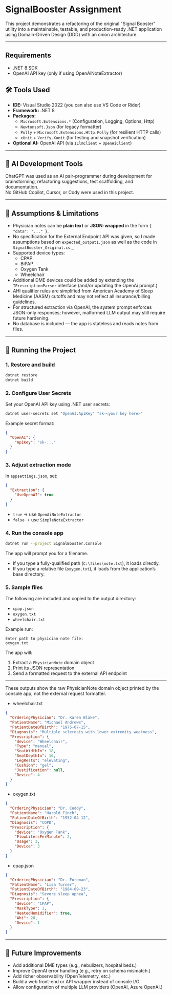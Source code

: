 ﻿# SignalBooster Assignment

This project demonstrates a refactoring of the original "Signal Booster" utility into a maintainable, testable, and production-ready .NET application using Domain-Driven Design (DDD) with an onion architecture.

---

## Requirements
- .NET 8 SDK
- OpenAI API key (only if using OpenAiNoteExtractor)

## 🛠 Tools Used

- **IDE:** Visual Studio 2022 (you can also use VS Code or Rider)
- **Framework:** .NET 8
- **Packages:**
  - `Microsoft.Extensions.*` (Configuration, Logging, Options, Http)
  - `Newtonsoft.Json` (for legacy formatter)
  - `Polly` + `Microsoft.Extensions.Http.Polly` (for resilient HTTP calls)
  - `xUnit` + `Verify.Xunit` (for testing and snapshot verification)
- **Optional AI:** OpenAI API (via `ILlmClient` + `OpenAiClient`)

---

## 🤖 AI Development Tools

ChatGPT was used as an AI pair-programmer during development for brainstorming, refactoring suggestions, test scaffolding, and documentation.  
No GitHub Copilot, Cursor, or Cody were used in this project.

---

## 📐 Assumptions & Limitations

- Physician notes can be **plain text** or **JSON-wrapped** in the form `{ "data": "..." }`.
- No specification for the External Endpoint API was given, so I made assumptions based on `expected_output1.json` as well as the code in `SignalBooster_Original.cs`._
- Supported device types:
  - CPAP
  - BiPAP
  - Oxygen Tank
  - Wheelchair
- Additional DME devices could be added by extending the `IPrescriptionParser` interface (and/or updating the OpenAi prompt.)
- AHI qualifier rules are simplified from American Academy of Sleep Medicine (AASM) cutoffs and may not reflect all insurance/billing guidelines.
- For structured extraction via OpenAI, the system prompt enforces JSON-only responses; however, malformed LLM output may still require future hardening.
- No database is included — the app is stateless and reads notes from files.

---

## 🚀 Running the Project

### 1. Restore and build

```bash
dotnet restore
dotnet build
```

### 2. Configure User Secrets

Set your OpenAI API key using .NET user secrets:

```bash
dotnet user-secrets set "OpenAI:ApiKey" "sk-<your key here>"
```

Example secret format:

```json
{
  "OpenAI": {
    "ApiKey": "sk-..."
  }
}
```

### 3. Adjust extraction mode

In `appsettings.json`, set:

```json
{
  "Extraction": {
    "UseOpenAI": true
  }
}
```

- `true` → use `OpenAiNoteExtractor`  
- `false` → use `SimpleNoteExtractor`

### 4. Run the console app

```bash
dotnet run --project SignalBooster.Console
```

The app will prompt you for a filename.

- If you type a fully-qualified path (`C:\files\note.txt`), it loads directly.
- If you type a relative file (`oxygen.txt`), it loads from the application’s base directory.

### 5. Sample files

The following are included and copied to the output directory:

- `cpap.json`
- `oxygen.txt`
- `wheelchair.txt`

Example run:

```
Enter path to physician note file:
oxygen.txt
```

The app will:

1. Extract a `PhysicianNote` domain object
2. Print its JSON representation
3. Send a formatted request to the external API endpoint

---
These outputs show the raw PhysicianNote domain object printed by the console app, not the external request formatter.

- wheelchair.txt
```json
{
  "OrderingPhysician": "Dr. Karen Blake",
  "PatientName": "Michael Andrews",
  "PatientDateOfBirth": "1975-07-15",
  "Diagnosis": "Multiple sclerosis with lower extremity weakness",
  "Prescription": {
    "device": "Wheelchair",
    "Type": "manual",
    "SeatWidthIn": 18,
    "SeatDepthIn": 16,
    "LegRests": "elevating",
    "Cushion": "gel",
    "Justification": null,
    "Device": 4
  }
}
```

- oxygen.txt
```json
{
  "OrderingPhysician": "Dr. Cuddy",
  "PatientName": "Harold Finch",
  "PatientDateOfBirth": "1952-04-12",
  "Diagnosis": "COPD",
  "Prescription": {
    "device": "Oxygen Tank",
    "FlowLitersPerMinute": 2,
    "Usage": 3,
    "Device": 3
  }
}
```

- cpap.json
```json
{
  "OrderingPhysician": "Dr. Foreman",
  "PatientName": "Lisa Turner",
  "PatientDateOfBirth": "1984-09-23",
  "Diagnosis": "Severe sleep apnea",
  "Prescription": {
    "device": "CPAP",
    "MaskType": 1,
    "HeatedHumidifier": true,
    "Ahi": 28,
    "Device": 1
  }
}
```

---

## 🔮 Future Improvements

- Add additional DME types (e.g., nebulizers, hospital beds.)
- Improve OpenAI error handling (e.g., retry on schema mismatch.)
- Add richer observability (OpenTelemetry, etc.)
- Build a web front-end or API wrapper instead of console I/O.
- Allow configuration of multiple LLM providers (OpenAI, Azure OpenAI.)
